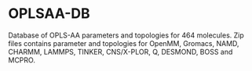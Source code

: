 # OPLSAA-DB
Database of OPLS-AA parameters and topologies for 464 molecules. Zip files contains parameter and topologies for OpenMM, Gromacs, NAMD, CHARMM, LAMMPS, TINKER, CNS/X-PLOR, Q, DESMOND, BOSS and MCPRO. 
